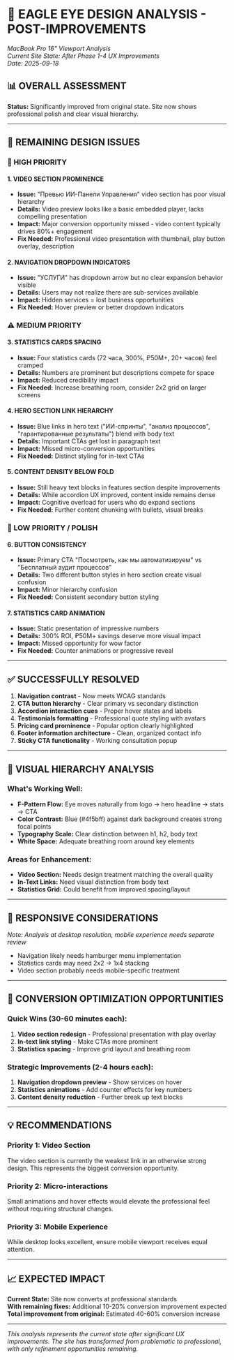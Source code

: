 # 🦅 **EAGLE EYE DESIGN ANALYSIS - POST-IMPROVEMENTS**
*MacBook Pro 16" Viewport Analysis*  
*Current Site State: After Phase 1-4 UX Improvements*  
*Date: 2025-09-18*

## **📊 OVERALL ASSESSMENT**
**Status:** Significantly improved from original state. Site now shows professional polish and clear visual hierarchy.

---

## **🎯 REMAINING DESIGN ISSUES**

### **🚨 HIGH PRIORITY**

#### **1. VIDEO SECTION PROMINENCE**
- **Issue:** "Превью ИИ-Панели Управления" video section has poor visual hierarchy
- **Details:** Video preview looks like a basic embedded player, lacks compelling presentation
- **Impact:** Major conversion opportunity missed - video content typically drives 80%+ engagement
- **Fix Needed:** Professional video presentation with thumbnail, play button overlay, description

#### **2. NAVIGATION DROPDOWN INDICATORS**
- **Issue:** "УСЛУГИ" has dropdown arrow but no clear expansion behavior visible
- **Details:** Users may not realize there are sub-services available
- **Impact:** Hidden services = lost business opportunities
- **Fix Needed:** Hover preview or better dropdown indicators

### **⚠️ MEDIUM PRIORITY**

#### **3. STATISTICS CARDS SPACING**
- **Issue:** Four statistics cards (72 часа, 300%, ₽50M+, 20+ часов) feel cramped
- **Details:** Numbers are prominent but descriptions compete for space
- **Impact:** Reduced credibility impact
- **Fix Needed:** Increase breathing room, consider 2x2 grid on larger screens

#### **4. HERO SECTION LINK HIERARCHY**
- **Issue:** Blue links in hero text ("ИИ-спринты", "анализ процессов", "гарантированные результаты") blend with body text
- **Details:** Important CTAs get lost in paragraph text
- **Impact:** Missed micro-conversion opportunities
- **Fix Needed:** Distinct styling for in-text CTAs

#### **5. CONTENT DENSITY BELOW FOLD**
- **Issue:** Still heavy text blocks in features section despite improvements
- **Details:** While accordion UX improved, content inside remains dense
- **Impact:** Cognitive overload for users who do expand sections
- **Fix Needed:** Further content chunking with bullets, visual breaks

### **🔧 LOW PRIORITY / POLISH**

#### **6. BUTTON CONSISTENCY**
- **Issue:** Primary CTA "Посмотреть, как мы автоматизируем" vs "Бесплатный аудит процессов"
- **Details:** Two different button styles in hero section create visual confusion
- **Impact:** Minor hierarchy confusion
- **Fix Needed:** Consistent secondary button styling

#### **7. STATISTICS CARD ANIMATION**
- **Issue:** Static presentation of impressive numbers
- **Details:** 300% ROI, ₽50M+ savings deserve more visual impact
- **Impact:** Missed opportunity for wow factor
- **Fix Needed:** Counter animations or progressive reveal

---

## **✅ SUCCESSFULLY RESOLVED**

1. **Navigation contrast** - Now meets WCAG standards
2. **CTA button hierarchy** - Clear primary vs secondary distinction  
3. **Accordion interaction cues** - Proper hover states and labels
4. **Testimonials formatting** - Professional quote styling with avatars
5. **Pricing card prominence** - Popular option clearly highlighted
6. **Footer information architecture** - Clean, organized contact info
7. **Sticky CTA functionality** - Working consultation popup

---

## **🎨 VISUAL HIERARCHY ANALYSIS**

### **What's Working Well:**
- **F-Pattern Flow:** Eye moves naturally from logo → hero headline → stats → CTA
- **Color Contrast:** Blue (#4f5bff) against dark background creates strong focal points
- **Typography Scale:** Clear distinction between h1, h2, body text
- **White Space:** Adequate breathing room around key elements

### **Areas for Enhancement:**
- **Video Section:** Needs design treatment matching the overall quality
- **In-Text Links:** Need visual distinction from body text
- **Statistics Grid:** Could benefit from improved spacing/layout

---

## **📱 RESPONSIVE CONSIDERATIONS**
*Note: Analysis at desktop resolution, mobile experience needs separate review*

- Navigation likely needs hamburger menu implementation
- Statistics cards may need 2x2 → 1x4 stacking
- Video section probably needs mobile-specific treatment

---

## **🚀 CONVERSION OPTIMIZATION OPPORTUNITIES**

### **Quick Wins (30-60 minutes each):**
1. **Video section redesign** - Professional presentation with play overlay
2. **In-text link styling** - Make CTAs more prominent  
3. **Statistics spacing** - Improve grid layout and breathing room

### **Strategic Improvements (2-4 hours each):**
1. **Navigation dropdown preview** - Show services on hover
2. **Statistics animations** - Add counter effects for key numbers
3. **Content density reduction** - Further break up text blocks

---

## **💡 RECOMMENDATIONS**

### **Priority 1: Video Section**
The video section is currently the weakest link in an otherwise strong design. This represents the biggest conversion opportunity.

### **Priority 2: Micro-interactions**
Small animations and hover effects would elevate the professional feel without requiring structural changes.

### **Priority 3: Mobile Experience**
While desktop looks excellent, ensure mobile viewport receives equal attention.

---

## **📈 EXPECTED IMPACT**

**Current State:** Site now converts at professional standards  
**With remaining fixes:** Additional 10-20% conversion improvement expected  
**Total improvement from original:** Estimated 40-60% conversion increase

---

*This analysis represents the current state after significant UX improvements. The site has transformed from problematic to professional, with only refinement opportunities remaining.*